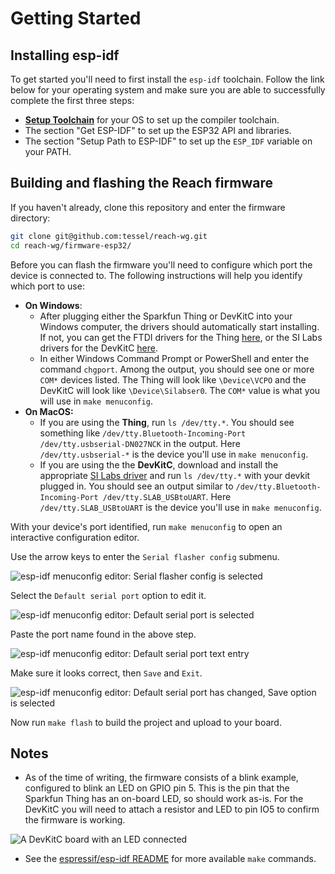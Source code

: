 # Getting Started

## Installing esp-idf

To get started you'll need to first install the `esp-idf` toolchain.
Follow the link below for your operating system and make sure you are able to successfully complete the first three steps:

* **[Setup Toolchain](https://esp-idf.readthedocs.io/en/latest/get-started/index.html#setup-toolchain)** for your OS to set up the compiler toolchain.
* The section "Get ESP-IDF" to set up the ESP32 API and libraries.
* The section "Setup Path to ESP-IDF" to set up the `ESP_IDF` variable on your PATH.

## Building and flashing the Reach firmware

If you haven't already, clone this repository and enter the firmware directory:

```sh
git clone git@github.com:tessel/reach-wg.git
cd reach-wg/firmware-esp32/
```

Before you can flash the firmware you'll need to configure which port the device is connected to.
The following instructions will help you identify which port to use:

- **On Windows**:
  - After plugging either the Sparkfun Thing or DevKitC into your Windows computer, the drivers should automatically start installing.
  If not, you can get the FTDI drivers for the Thing [here](http://www.ftdichip.com/Drivers/VCP.htm), or the SI Labs drivers for the DevKitC [here](https://www.silabs.com/products/development-tools/software/usb-to-uart-bridge-vcp-drivers).
  - In either Windows Command Prompt or PowerShell and enter the command `chgport`.
  Among the output, you should see one or more `COM*` devices listed.
  The Thing will look like `\Device\VCPO` and the DevKitC will look like `\Device\Silabser0`.
  The `COM*` value is what you will use in `make menuconfig`.
- **On MacOS:**
  - If you are using the **Thing**, run `ls /dev/tty.*`.
  You should see something like `/dev/tty.Bluetooth-Incoming-Port	/dev/tty.usbserial-DN027NCK` in the output. Here `/dev/tty.usbserial-*` is the device you'll use in `make menuconfig`.
  - If you are using the the **DevKitC**, download and install the appropriate [SI Labs driver](https://www.silabs.com/products/development-tools/software/usb-to-uart-bridge-vcp-drivers) and run `ls /dev/tty.*` with your devkit plugged in.
  You should see an output similar to `/dev/tty.Bluetooth-Incoming-Port	/dev/tty.SLAB_USBtoUART`.
  Here `/dev/tty.SLAB_USBtoUART` is the device you'll use in `make menuconfig`.

With your device's port identified, run `make menuconfig` to open an interactive configuration editor.

Use the arrow keys to enter the `Serial flasher config` submenu.

![esp-idf menuconfig editor: Serial flasher config is selected](http://imgur.com/EXfLyuO.png)

Select the `Default serial port` option to edit it.

![esp-idf menuconfig editor: Default serial port is selected](http://imgur.com/3daQTkf.png)

Paste the port name found in the above step.

![esp-idf menuconfig editor: Default serial port text entry](http://imgur.com/qMCEcTv.png)

Make sure it looks correct, then `Save` and `Exit`.

![esp-idf menuconfig editor: Default serial port has changed, Save option is selected](http://imgur.com/C0QNU5Y.png)

Now run `make flash` to build the project and upload to your board.

## Notes
 - As of the time of writing, the firmware consists of a blink example, configured to blink an LED on GPIO pin 5.
 This is the pin that the Sparkfun Thing has an on-board LED, so should work as-is.
 For the DevKitC you will need to attach a resistor and LED to pin IO5 to confirm the firmware is working.

 ![A DevKitC board with an LED connected](http://imgur.com/BdrupWt.png)
 - See the [espressif/esp-idf README](https://github.com/espressif/esp-idf#developing-with-the-esp-idf) for more available `make` commands.
